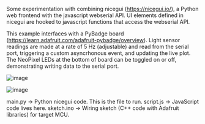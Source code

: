 Some experimentation with combining nicegui (https://nicegui.io/), a Python web frontend with the javascript webserial API. UI elements defined in nicegui are hooked to javascript functions that access the webserial API. 

This example interfaces with a PyBadge board (https://learn.adafruit.com/adafruit-pybadge/overview). Light sensor readings are made at a rate of 5 Hz (adjustable) and read from the serial port, triggering a custom asyncrhonous event, and updating the live plot. The NeoPixel LEDs at the bottom of board can be toggled on or off, demonstrating writing data to the serial port.

![image](https://github.com/BlankAdventure/ngws/assets/24900496/fabcfe89-a19a-404e-a076-d5f03ce7b52f)

![image](https://github.com/BlankAdventure/ngws/assets/24900496/8724350d-bc61-484a-b253-29d044a40386)

main.py -> Python nicegui code. This is the file to run.
script.js -> JavaScript code lives here.
sketch.ino -> Wiring sketch (C++ code with Adafruit libraries) for target MCU.  
